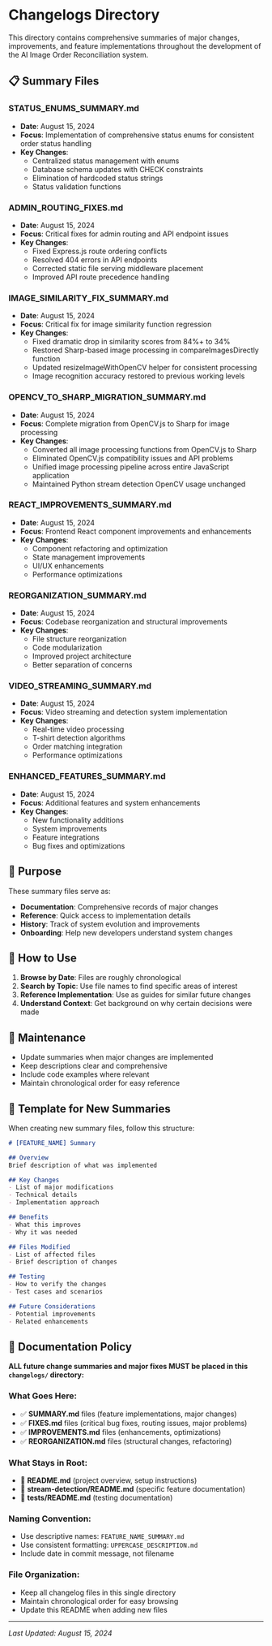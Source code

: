 # Changelogs Directory

This directory contains comprehensive summaries of major changes, improvements, and feature implementations throughout the development of the AI Image Order Reconciliation system.

## 📋 Summary Files

### **STATUS_ENUMS_SUMMARY.md**
- **Date**: August 15, 2024
- **Focus**: Implementation of comprehensive status enums for consistent order status handling
- **Key Changes**: 
  - Centralized status management with enums
  - Database schema updates with CHECK constraints
  - Elimination of hardcoded status strings
  - Status validation functions

### **ADMIN_ROUTING_FIXES.md**
- **Date**: August 15, 2024
- **Focus**: Critical fixes for admin routing and API endpoint issues
- **Key Changes**:
  - Fixed Express.js route ordering conflicts
  - Resolved 404 errors in API endpoints
  - Corrected static file serving middleware placement
  - Improved API route precedence handling

### **IMAGE_SIMILARITY_FIX_SUMMARY.md**
- **Date**: August 15, 2024
- **Focus**: Critical fix for image similarity function regression
- **Key Changes**:
  - Fixed dramatic drop in similarity scores from 84%+ to 34%
  - Restored Sharp-based image processing in compareImagesDirectly function
  - Updated resizeImageWithOpenCV helper for consistent processing
  - Image recognition accuracy restored to previous working levels

### **OPENCV_TO_SHARP_MIGRATION_SUMMARY.md**
- **Date**: August 15, 2024
- **Focus**: Complete migration from OpenCV.js to Sharp for image processing
- **Key Changes**:
  - Converted all image processing functions from OpenCV.js to Sharp
  - Eliminated OpenCV.js compatibility issues and API problems
  - Unified image processing pipeline across entire JavaScript application
  - Maintained Python stream detection OpenCV usage unchanged

### **REACT_IMPROVEMENTS_SUMMARY.md**
- **Date**: August 15, 2024
- **Focus**: Frontend React component improvements and enhancements
- **Key Changes**:
  - Component refactoring and optimization
  - State management improvements
  - UI/UX enhancements
  - Performance optimizations

### **REORGANIZATION_SUMMARY.md**
- **Date**: August 15, 2024
- **Focus**: Codebase reorganization and structural improvements
- **Key Changes**:
  - File structure reorganization
  - Code modularization
  - Improved project architecture
  - Better separation of concerns

### **VIDEO_STREAMING_SUMMARY.md**
- **Date**: August 15, 2024
- **Focus**: Video streaming and detection system implementation
- **Key Changes**:
  - Real-time video processing
  - T-shirt detection algorithms
  - Order matching integration
  - Performance optimizations

### **ENHANCED_FEATURES_SUMMARY.md**
- **Date**: August 15, 2024
- **Focus**: Additional features and system enhancements
- **Key Changes**:
  - New functionality additions
  - System improvements
  - Feature integrations
  - Bug fixes and optimizations

## 🎯 Purpose

These summary files serve as:
- **Documentation**: Comprehensive records of major changes
- **Reference**: Quick access to implementation details
- **History**: Track of system evolution and improvements
- **Onboarding**: Help new developers understand system changes

## 📖 How to Use

1. **Browse by Date**: Files are roughly chronological
2. **Search by Topic**: Use file names to find specific areas of interest
3. **Reference Implementation**: Use as guides for similar future changes
4. **Understand Context**: Get background on why certain decisions were made

## 🔄 Maintenance

- Update summaries when major changes are implemented
- Keep descriptions clear and comprehensive
- Include code examples where relevant
- Maintain chronological order for easy reference

## 📝 Template for New Summaries

When creating new summary files, follow this structure:

```markdown
# [FEATURE_NAME] Summary

## Overview
Brief description of what was implemented

## Key Changes
- List of major modifications
- Technical details
- Implementation approach

## Benefits
- What this improves
- Why it was needed

## Files Modified
- List of affected files
- Brief description of changes

## Testing
- How to verify the changes
- Test cases and scenarios

## Future Considerations
- Potential improvements
- Related enhancements
```

## 📁 Documentation Policy

**ALL future change summaries and major fixes MUST be placed in this `changelogs/` directory:**

### **What Goes Here:**
- ✅ **SUMMARY.md** files (feature implementations, major changes)
- ✅ **FIXES.md** files (critical bug fixes, routing issues, major problems)
- ✅ **IMPROVEMENTS.md** files (enhancements, optimizations)
- ✅ **REORGANIZATION.md** files (structural changes, refactoring)

### **What Stays in Root:**
- 📖 **README.md** (project overview, setup instructions)
- 📖 **stream-detection/README.md** (specific feature documentation)
- 📖 **__tests__/README.md** (testing documentation)

### **Naming Convention:**
- Use descriptive names: `FEATURE_NAME_SUMMARY.md`
- Use consistent formatting: `UPPERCASE_DESCRIPTION.md`
- Include date in commit message, not filename

### **File Organization:**
- Keep all changelog files in this single directory
- Maintain chronological order for easy browsing
- Update this README when adding new files

---

*Last Updated: August 15, 2024* 